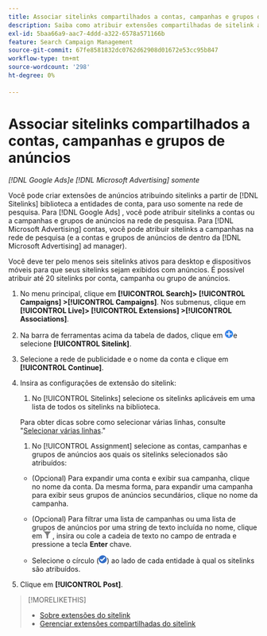 ```yaml
---
title: Associar sitelinks compartilhados a contas, campanhas e grupos de anúncios
description: Saiba como atribuir extensões compartilhadas de sitelink a contas, campanhas e grupos de anúncios.
exl-id: 5baa66a9-aac7-4ddd-a322-6578a571166b
feature: Search Campaign Management
source-git-commit: 67fe8581832dc0762d62908d01672e53cc95b847
workflow-type: tm+mt
source-wordcount: '298'
ht-degree: 0%

---
```


# Associar sitelinks compartilhados a contas, campanhas e grupos de anúncios

*[!DNL Google Ads]e [!DNL Microsoft Advertising] somente*

Você pode criar extensões de anúncios atribuindo sitelinks a partir de [!DNL Sitelinks] biblioteca a entidades de conta, para uso somente na rede de pesquisa. Para [!DNL Google Ads] , você pode atribuir sitelinks a contas ou a campanhas e grupos de anúncios na rede de pesquisa. Para [!DNL Microsoft Advertising] contas, você pode atribuir sitelinks a campanhas na rede de pesquisa (e a contas e grupos de anúncios de dentro da [!DNL Microsoft Advertising] ad manager).

Você deve ter pelo menos seis sitelinks ativos para desktop e dispositivos móveis para que seus sitelinks sejam exibidos com anúncios. É possível atribuir até 20 sitelinks por conta, campanha ou grupo de anúncios.

1. No menu principal, clique em **[!UICONTROL Search]> [!UICONTROL Campaigns] >[!UICONTROL Campaigns]**. Nos submenus, clique em **[!UICONTROL Live]> [!UICONTROL Extensions] >[!UICONTROL Associations]**.

1. Na barra de ferramentas acima da tabela de dados, clique em ![Criar](/help/search-social-commerce/assets/add.png "Criar")e selecione **[!UICONTROL Sitelink]**.

1. Selecione a rede de publicidade e o nome da conta e clique em **[!UICONTROL Continue]**.

1. Insira as configurações de extensão do sitelink:

   1. No [!UICONTROL Sitelinks] selecione os sitelinks aplicáveis em uma lista de todos os sitelinks na biblioteca.

   Para obter dicas sobre como selecionar várias linhas, consulte &quot;[Selecionar várias linhas](/help/search-social-commerce/common-tasks/navigation-editing-selection/multiple-rows-select.md).&quot;

   1. No [!UICONTROL Assignment] selecione as contas, campanhas e grupos de anúncios aos quais os sitelinks selecionados são atribuídos:

   * (Opcional) Para expandir uma conta e exibir sua campanha, clique no nome da conta. Da mesma forma, para expandir uma campanha para exibir seus grupos de anúncios secundários, clique no nome da campanha.

   * (Opcional) Para filtrar uma lista de campanhas ou uma lista de grupos de anúncios por uma string de texto incluída no nome, clique em ![Filtro](/help/search-social-commerce/assets/filter.png "Filtro") , insira ou cole a cadeia de texto no campo de entrada e pressione a tecla **Enter** chave.

   * Selecione o círculo (![Selecionar](/help/search-social-commerce/assets/include.png "Selecionar")) ao lado de cada entidade à qual os sitelinks são atribuídos.

1. Clique em **[!UICONTROL Post]**.

>[!MORELIKETHIS]
>
>* [Sobre extensões do sitelink](sitelink-extension-about.md)
>* [Gerenciar extensões compartilhadas do sitelink](sitelink-extension-manage.md)
